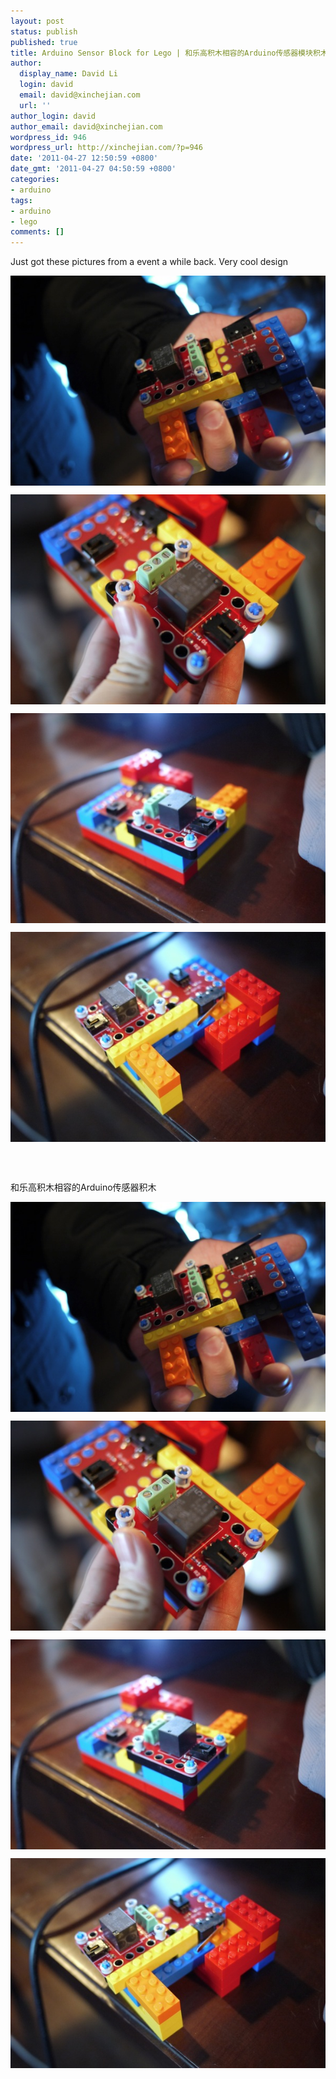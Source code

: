 ```yaml
---
layout: post
status: publish
published: true
title: Arduino Sensor Block for Lego | 和乐高积木相容的Arduino传感器模块积木
author:
  display_name: David Li
  login: david
  email: david@xinchejian.com
  url: ''
author_login: david
author_email: david@xinchejian.com
wordpress_id: 946
wordpress_url: http://xinchejian.com/?p=946
date: '2011-04-27 12:50:59 +0800'
date_gmt: '2011-04-27 04:50:59 +0800'
categories:
- arduino
tags:
- arduino
- lego
comments: []
---
```

<p><!--:en--></p>
<p>Just got these pictures from a event a while back. Very cool design</p></p>
<p><img style="display:block; margin-left:auto; margin-right:auto;" src="/uploads/2011/04/xdw-1.jpg" alt="Xdw 1" title="xdw 1.jpg" border="0"/></p></p>
<p><img style="display:block; margin-left:auto; margin-right:auto;" src="/uploads/2011/04/xdw-7.jpg" alt="Xdw 7" title="xdw 7.jpg" border="0"/></p></p>
<p><img style="display:block; margin-left:auto; margin-right:auto;" src="/uploads/2011/04/xdw-6.jpg" alt="Xdw 6" title="xdw 6.jpg" border="0"/></p></p>
<p><img style="display:block; margin-left:auto; margin-right:auto;" src="/uploads/2011/04/xdw-4.jpg" alt="Xdw 4" title="xdw 4.jpg" border="0"/></p><br />
<!--:--><br />
<!--:zh--></p>
<p>
和乐高积木相容的Arduino传感器积木<br />
</p></p>
<p><img style="display:block; margin-left:auto; margin-right:auto;" src="/uploads/2011/04/xdw-1.jpg" alt="Xdw 1" title="xdw 1.jpg" border="0"/></p></p>
<p><img style="display:block; margin-left:auto; margin-right:auto;" src="/uploads/2011/04/xdw-7.jpg" alt="Xdw 7" title="xdw 7.jpg" border="0"/></p></p>
<p><img style="display:block; margin-left:auto; margin-right:auto;" src="/uploads/2011/04/xdw-6.jpg" alt="Xdw 6" title="xdw 6.jpg" border="0"/></p></p>
<p><img style="display:block; margin-left:auto; margin-right:auto;" src="/uploads/2011/04/xdw-4.jpg" alt="Xdw 4" title="xdw 4.jpg" border="0"/></p><br />
<!--:--></p>
